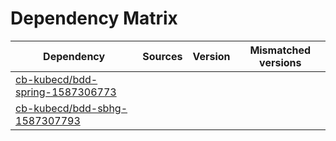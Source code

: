 # Dependency Matrix

Dependency | Sources | Version | Mismatched versions
---------- | ------- | ------- | -------------------
[cb-kubecd/bdd-spring-1587306773](https://github.com/cb-kubecd/bdd-spring-1587306773.git) |  | []() | 
[cb-kubecd/bdd-sbhg-1587307793](https://github.com/cb-kubecd/bdd-sbhg-1587307793.git) |  | []() | 

